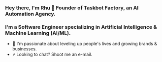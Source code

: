 ### Hey there, I'm Rhu 👋 Founder of Taskbot Factory, an AI Automation Agency.

### I'm a Software Engineer specializing in Artificial Intelligence & Machine Learning (AI/ML).
- 🌋 I'm passionate about leveling up people's lives and growing brands & businesses.
- ⚡ Looking to chat? Shoot me an e-mail.

